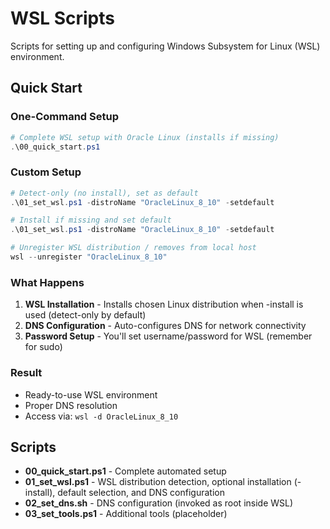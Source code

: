 # WSL Scripts

Scripts for setting up and configuring Windows Subsystem for Linux (WSL) environment.

## Quick Start

### One-Command Setup

```powershell
# Complete WSL setup with Oracle Linux (installs if missing)
.\00_quick_start.ps1
```

### Custom Setup

```powershell
# Detect-only (no install), set as default
.\01_set_wsl.ps1 -distroName "OracleLinux_8_10" -setdefault

# Install if missing and set default
.\01_set_wsl.ps1 -distroName "OracleLinux_8_10" -setdefault
```

```powershell
# Unregister WSL distribution / removes from local host
wsl --unregister "OracleLinux_8_10"
```

### What Happens

1. **WSL Installation** - Installs chosen Linux distribution when -install is used (detect-only by default)
2. **DNS Configuration** - Auto-configures DNS for network connectivity  
3. **Password Setup** - You'll set username/password for WSL (remember for sudo)

### Result

- Ready-to-use WSL environment
- Proper DNS resolution
- Access via: `wsl -d OracleLinux_8_10`

## Scripts

- **00_quick_start.ps1** - Complete automated setup
- **01_set_wsl.ps1** - WSL distribution detection, optional installation (-install), default selection, and DNS configuration
- **02_set_dns.sh** - DNS configuration (invoked as root inside WSL)
- **03_set_tools.ps1** - Additional tools (placeholder)

